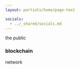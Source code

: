 ```yaml
---
layout: partials/home/page-text

socials:
  - ../_shared/socials.md
---
```


the public

### blockchain

network
